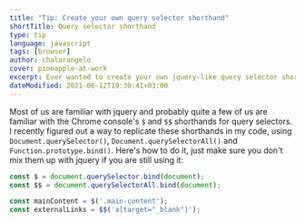 ```yaml
---
title: "Tip: Create your own query selector shorthand"
shortTitle: Query selector shorthand
type: tip
language: javascript
tags: [browser]
author: chalarangelo
cover: pineapple-at-work
excerpt: Ever wanted to create your own jquery-like query selector shorthand? Here's how!
dateModified: 2021-06-12T19:30:41+03:00
---
```


Most of us are familiar with jquery and probably quite a few of us are familiar with the Chrome console's `$` and `$$` shorthands for query selectors. I recently figured out a way to replicate these shorthands in my code, using `Document.querySelector()`, `Document.querySelectorAll()` and `Function.prototype.bind()`. Here's how to do it, just make sure you don't mix them up with jquery if you are still using it:

```js
const $ = document.querySelector.bind(document);
const $$ = document.querySelectorAll.bind(document);

const mainContent = $('.main-content');
const externalLinks = $$('a[target="_blank"]');
```
